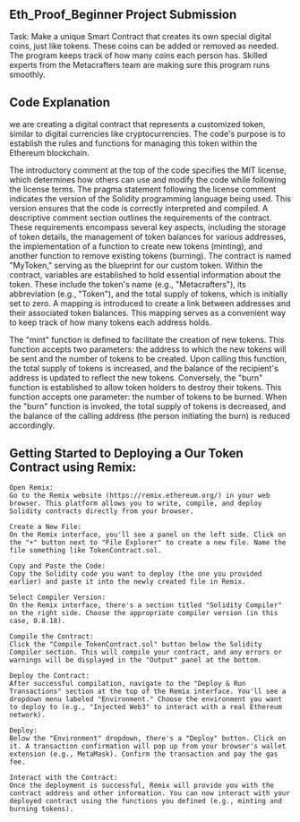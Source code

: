 ## Eth_Proof_Beginner Project Submission

Task: Make a unique Smart Contract that creates its own special digital coins, just like tokens. These coins can be added or removed as needed. The program keeps track of how many coins each person has. 
Skilled experts from the Metacrafters team are making sure this program runs smoothly.

## Code Explanation 

we are creating a digital contract that represents a customized token, similar to digital currencies like cryptocurrencies. The code's purpose is to establish the rules and functions for managing this token within the Ethereum blockchain.

The introductory comment at the top of the code specifies the MIT license, which determines how others can use and modify the code while following the license terms. The pragma statement following the license comment indicates the version of the Solidity programming language being used. This version ensures that the code is correctly interpreted and compiled.
A descriptive comment section outlines the requirements of the contract. These requirements encompass several key aspects, including the storage of token details, the management of token balances for various addresses, the implementation of a function to create new tokens (minting), and another function to remove existing tokens (burning).
The contract is named "MyToken," serving as the blueprint for our custom token. Within the contract, variables are established to hold essential information about the token. These include the token's name (e.g., "Metacrafters"), its abbreviation (e.g., "Token"), and the total supply of tokens, which is initially set to zero. A mapping is introduced to create a link between addresses and their associated token balances. This mapping serves as a convenient way to keep track of how many tokens each address holds.

The "mint" function is defined to facilitate the creation of new tokens. This function accepts two parameters: the address to which the new tokens will be sent and the number of tokens to be created. Upon calling this function, the total supply of tokens is increased, and the balance of the recipient's address is updated to reflect the new tokens.
Conversely, the "burn" function is established to allow token holders to destroy their tokens. This function accepts one parameter: the number of tokens to be burned. When the "burn" function is invoked, the total supply of tokens is decreased, and the balance of the calling address (the person initiating the burn) is reduced accordingly.

## Getting Started to Deploying a Our Token Contract using Remix: 

    Open Remix:
    Go to the Remix website (https://remix.ethereum.org/) in your web browser. This platform allows you to write, compile, and deploy Solidity contracts directly from your browser.

    Create a New File:
    On the Remix interface, you'll see a panel on the left side. Click on the "+" button next to "File Explorer" to create a new file. Name the file something like TokenContract.sol.

    Copy and Paste the Code:
    Copy the Solidity code you want to deploy (the one you provided earlier) and paste it into the newly created file in Remix.

    Select Compiler Version:
    On the Remix interface, there's a section titled "Solidity Compiler" on the right side. Choose the appropriate compiler version (in this case, 0.8.18).

    Compile the Contract:
    Click the "Compile TokenContract.sol" button below the Solidity Compiler section. This will compile your contract, and any errors or warnings will be displayed in the "Output" panel at the bottom.

    Deploy the Contract:
    After successful compilation, navigate to the "Deploy & Run Transactions" section at the top of the Remix interface. You'll see a dropdown menu labeled "Environment." Choose the environment you want to deploy to (e.g., "Injected Web3" to interact with a real Ethereum network).

    Deploy:
    Below the "Environment" dropdown, there's a "Deploy" button. Click on it. A transaction confirmation will pop up from your browser's wallet extension (e.g., MetaMask). Confirm the transaction and pay the gas fee.

    Interact with the Contract:
    Once the deployment is successful, Remix will provide you with the contract address and other information. You can now interact with your deployed contract using the functions you defined (e.g., minting and burning tokens).


